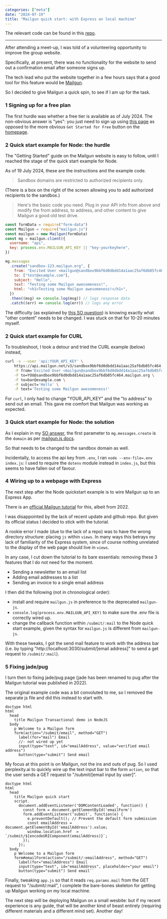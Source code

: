 ```yaml
---
categories: ["meta"]
date: "2024-07-19"
title: "Mailgun quick start: with Express on local machine"
---
```


The relevant code can be found in this [repo](https://github.com/3willows/Mailgun-local-quick-start-2024).

---

After attending a meet-up, I was told of a volunteering opportunity to improve the group website.

Specifically, at present, there was no functionality for the website to send out a confirmation email after someone signs up.

The tech lead who put the website together in a few hours says that a good tool for this feature would be [Mailgun](https://www.mailgun.com/).

So I decided to give Mailgun a quick spin, to see if I am up for the task.

### 1 Signing up for a free plan

The first hurdle was whether a free tier is available as of July 2024. The non-obvious answer is "yes": you just need to sign up using [this page](https://www.mailgun.com/pricing/) as opposed to the more obvious `Get Started for Free` button on the [homepage](https://www.mailgun.com/).

### 2 Quick start example for Node: the hurdle

The "Getting Started" guide on the Mailgun website is easy to follow, until I reached the stage of the quick start example for Node.

As of 19 July 2024, these are the instructions and the example code.

> Sandbox domains are restricted to authorized recipients only.

(There is a box on the right of the screen allowing you to add authorized recipients to the sandbox.)

> Here's the basic code you need. Plug in your API info from above and modify the from address, to address, and other content to give Mailgun a good old test drive.

```js
const formData = require("form-data")
const Mailgun = require("mailgun.js")
const mailgun = new Mailgun(formData)
const mg = mailgun.client({
  username: "api",
  key: process.env.MAILGUN_API_KEY || "key-yourkeyhere",
})

mg.messages
  .create("sandbox-123.mailgun.org", {
    from: "Excited User <mailgun@sandbox9bbf6d0dbdd14a1aac25af6db05fc464.mailgun.org>",
    to: ["test@example.com"],
    subject: "Hello",
    text: "Testing some Mailgun awesomeness!",
    html: "<h1>Testing some Mailgun awesomeness!</h1>",
  })
  .then((msg) => console.log(msg)) // logs response data
  .catch((err) => console.log(err)) // logs any error
```

The difficulty (as explained by [this SO question](https://stackoverflow.com/questions/78754430/unauthorized-error-by-mailgun-using-node-js-and-mailgun-js-package/78766954#78766954)) is knowing exactly what "other content" needs to be changed. I was stuck on that for 10-20 minutes myself.

### 2 Quick start example for CURL

To troubleshoot, I took a detour and tried the CURL example (below) instead,

```bash
curl -s --user 'api:YOUR_API_KEY' \
  	https://api.mailgun.net/v3/sandbox9bbf6d0dbdd14a1aac25af6db05fc464.mailgun.org/messages \
  	-F from='Excited User <mailgun@sandbox9bbf6d0dbdd14a1aac25af6db05fc464.mailgun.org>' \
  	-F to=YOU@sandbox9bbf6d0dbdd14a1aac25af6db05fc464.mailgun.org \
  	-F to=bar@example.com \
  	-F subject='Hello' \
  	-F text='Testing some Mailgun awesomeness!'
```

For `curl`, I only had to change "YOUR_API_KEY" and the "to address" to send out an email. This gave me comfort that Mailgun was working as expected.

### 3 Quick start example for Node: the solution

As I explain in my [SO answer](https://stackoverflow.com/a/78766954/19767032), the first parameter to `mg.messages.create` is the `domain` as per [mailgun.js docs](https://github.com/mailgun/mailgun.js/?tab=readme-ov-file#create).

So that needs to be changed to the sandbox domain as well.

Incidentally, to access the api key from `.env`, I ran `node --env-file=.env index.js`: I used to require the `dotenv` module instead in `index.js`, but this seems to have fallen out of favour.

### 4 Wiring up to a webpage with Express

The next step after the Node quickstart example is to wire Mailgun up to an Express App.

There is an [official Mailgun tutorial](https://www.mailgun.com/blog/email/how-to-send-transactional-email-in-a-nodejs-app-using-the-mailgun-api/) for this, albeit from 2022.

I was disappointed by the lack of recent update and github repo. But given its official status I decided to stick with the tutorial.

A rookie error I made (due to the lack of a repo) was to have the wrong directory structure: placing `js` within `views`. In many ways this betrays my lack of familiarity of the Express system, since of course nothing unrelated to the display of the web page should live in `views`.

In any case, I cut down the tutorial to its bare essentials: removing these 3 features that I do not need for the moment.

- Sending a newsletter to an email list
- Adding email addresses to a list
- Sending an invoice to a single email address

I then did the following (not in chronological order):

- install and require `mailgun.js` in preference to the deprecated `mailgun-js`.
- ```console.log(process.env.MAILGUN_API_KEY)``` to make sure the .env file is correctly wired up.
- change the callback function within `/submit/:mail` to the Node quick start example, given the syntax for `mailgun.js` is different from `mailgun-js`.

With these tweaks, I got the send mail feature to work with the address bar (i.e. by typing "http://localhost:3030/submit/[email address]" to send a get request to `/submit/:mail`).

### 5 Fixing jade/pug

I turn then to fixing jade/pug page (jade has been renamed to pug after the Mailgun tutorial was published in 2022).

The original example code was a bit convoluted to me, so I removed the separate js file and did this instead to start with.

```pug
doctype html
html
  head
    title Mailgun Transactional demo in NodeJS
  body
    p Welcome to a Mailgun form
    form(action="/submit/email", method="GET")
      label(for="mail") Email
      //- not wired up yet
      input(type="text", id="emailAddress", value="verified email address")
      button(type="submit") Send email
```

My focus at this point is on Mailgun, not the ins and outs of pug.  So I used perplexity.ai to quickly wire up the text input bar to the form ```action```, so that the user sends a GET request to "/submit/[email input by user]".

```pug
doctype html
html
  head
    title Mailgun quick start
    script.
      document.addEventListener('DOMContentLoaded', function() {
        const form = document.getElementById('emailForm')
        form.addEventListener('submit', function(e) {
          e.preventDefault(); // Prevent the default form submission
          const emailAddress = document.getElementById('emailAddress').value;
          window.location.href  = `/submit/${encodeURIComponent(emailAddress)}`;
        });
      });
  body
    p Welcome to a Mailgun form
    form#emailForm(action="/submit/:emailAddress", method="GET")
      label(for="emailAddress") Email
      input(type="text", id="emailAddress", placeholder="your email")
      button(type="submit") Send email``
```

Finally, tweaking ```app.js``` so that it reads ```req.params.mail``` from the GET request to "/submit/:mail", I complete the bare-bones skeleton for getting up Mailgun working on my local machine.

The next step will be deploying Mailgun on a small wesbite: but if my recent experience is any guide, that will be another kind of beast entirely (requiring different materials and a different mind set).  Another day!